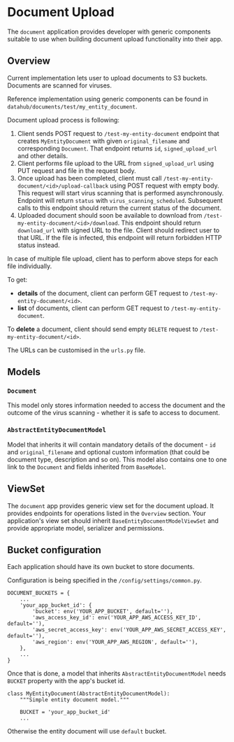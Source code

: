 # Document Upload

The `document` application provides developer with generic components suitable to use when building document upload functionality into their app.

## Overview

Current implementation lets user to upload documents to S3 buckets. 
Documents are scanned for viruses.

Reference implementation using generic components can be found in `datahub/documents/test/my_entity_document`.

Document upload process is following:
1. Client sends POST request to `/test-my-entity-document` endpoint that creates `MyEntityDocument` with given `original_filename` and corresponding `Document`.
That endpoint returns `id`, `signed_upload_url` and other details.
2. Client performs file upload to the URL from `signed_upload_url` using PUT request and file in the request body.
3. Once upload has been completed, client must call `/test-my-entity-document/<id>/upload-callback` using POST request with empty body. This request will start virus scanning that is performed asynchronously. Endpoint will return `status` with `virus_scanning_scheduled`. Subsequent calls to this endpoint should return the current status of the document.
4. Uploaded document should soon be available to download from `/test-my-entity-document/<id>/download`. This endpoint should return `download_url` with signed URL to the file. Client should redirect user to that URL. If the file is infected, this endpoint will return forbidden HTTP status instead.

In case of multiple file upload, client has to perform above steps for each file individually.

To get:
 - __details__ of the document, client can perform GET request to `/test-my-entity-document/<id>`.
 - __list__ of documents, client can perform GET request to `/test-my-entity-document`.

To __delete__ a document, client should send empty `DELETE` request to `/test-my-entity-document/<id>`.

The URLs can be customised in the `urls.py` file.

## Models

### `Document`

This model only stores information needed to access the document and the outcome of the virus scanning - whether it is safe to access to document.

### `AbstractEntityDocumentModel`

Model that inherits it will contain mandatory details of the document - `id` and `original_filename` and optional custom information (that could be document type, description and so on).
This model also contains one to one link to the `Document` and fields inherited from `BaseModel`.

## ViewSet

The `document` app provides generic view set for the document upload. It provides endpoints for operations listed in the `Overview` section.
Your application's view set should inherit `BaseEntityDocumentModelViewSet` and provide appropriate model, serializer and permissions.

## Bucket configuration

Each application should have its own bucket to store documents.

Configuration is being specified in the `/config/settings/common.py`.

```
DOCUMENT_BUCKETS = {
    ...
    'your_app_bucket_id': {
        'bucket': env('YOUR_APP_BUCKET', default=''),
        'aws_access_key_id': env('YOUR_APP_AWS_ACCESS_KEY_ID', default=''),
        'aws_secret_access_key': env('YOUR_APP_AWS_SECRET_ACCESS_KEY', default=''),
        'aws_region': env('YOUR_APP_AWS_REGION', default=''),
    },
    ...
}
```

Once that is done, a model that inherits `AbstractEntityDocumentModel` needs `BUCKET` property with the app's bucket id.

```
class MyEntityDocument(AbstractEntityDocumentModel):
    """Simple entity document model."""
    
    BUCKET = 'your_app_bucket_id'
    ...
```

Otherwise the entity document will use `default` bucket.
